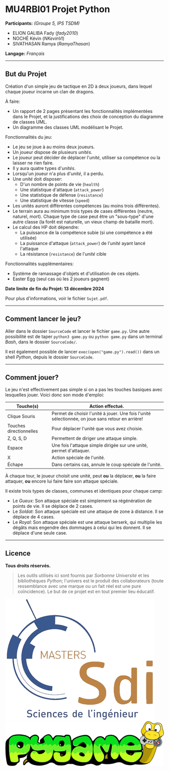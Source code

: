 # MU4RBI01 Projet Python

**Participants:** *(Groupe 5, IPS TSDM)*

- ELION GALIBA Fady (*fady2010*)
- NOCHÉ Kévin (*NKevinVI*)
- SIVATHASAN Ramya (*RamyaThasan*)

**Langage:** *Français*

---

## But du Projet

Création d'un simple jeu de tactique en 2D à deux joueurs, dans lequel chaque joueur incarne un clan de dragons.

À faire:
- Un rapport de 2 pages présentant les fonctionnalités implémentées dans le Projet, et la justifications des choix de conception du diagramme de classes UML.
- Un diagramme des classes UML modélisant le Projet.

Fonctionnalités du jeu:
- Le jeu se joue à au moins deux joueurs.
- Un joueur dispose de plusieurs *unités*.
- Le joueur peut décider de déplacer l'*unité*, utiliser sa compétence ou la laisser ne rien faire.
- Il y aura quatre types d'*unités*.
- Lorsqu'un joueur n'a plus d'*unité*, il a perdu.
- Une *unité* doit disposer:
    - D'un nombre de points de vie (`health`)
    - Une statistique d'attaque (`attack_power`)
    - Une statistique de défense (`resistance`)
    - Une statistique de vitesse (`speed`)
- Les unités auront différentes compétences (au moins trois différentes).
- Le terrain aura au minimum trois types de cases différentes (neutre, naturel, mort). Chaque type de case peut être un "sous-type" d'une autre classe (la forêt est naturelle, un vieux champ de bataille mort).
- Le calcul des HP doit dépendre:
    - La puissance de la compétence subie (si une compétence a été utilisée)
    - La puissance d'attaque (`attack_power`) de l'*unité* ayant lancé l'attaque
    - La résistance (`resistance`) de l'*unité* cible

Fonctionnalités supplémentaires:
- Système de ramassage d'objets et d'utilisation de ces objets.
- Easter Egg (seul cas où les 2 joueurs gagnent)

**Date limite de fin du Projet: 13 décembre 2024**

Pour plus d'informations, voir le fichier `Sujet.pdf`.

---

## Comment lancer le jeu?

Aller dans le dossier `SourceCode` et lancer le fichier `game.py`.
Une autre possibilité est de taper `python3 game.py` ou `python game.py` dans un terminal *Bash*, dans le dossier `SourceCode/`.

Il est également possible de lancer `exec(open("game.py").read())` dans un shell *Python*, depuis le dossier `SourceCode`.

---

## Comment jouer?

Le jeu n'est effectivement pas simple si on a pas les touches basiques avec lesquelles jouer.
Voici donc son mode d'emploi:

| Touche(s) | Action effectué. |
| --- | --- |
| Clique Souris | Permet de choisir l'unité à jouer. Une fois l'unité sélectionnée, on joue sans retour en arrière! |
| Touches directionnelles | Pour déplacer l'unité que vous avez choisie. |
| Z, Q, S, D | Permettent de diriger une attaque simple. |
| Espace | Une fois l'attaque simple dirigée sur une unité, permet d'attaquer. |
| X | Action spéciale de l'unité. |
| Échape | Dans certains cas, annule le coup spéciale de l'unité. |

À chaque tour, le joueur choisit une unité, peut **ou** la déplacer, **ou** la faire attaquer, **ou** encore lui faire faire son attaque spéciale.

Il existe trois types de classes, communes et identiques pour chaque camp:

- Le _Gueux_: Son attaque spéciale est simplement sa régénération de points de vie. Il se déplace de 2 cases.
- Le _Soldat_: Son attaque spéciale est une attaque de zone à distance. Il se déplace de 4 cases.
- Le _Royal_: Son attaque spéciale est une attaque berserk, qui multiplie les dégâts mais engendre des dommages à celui qui les donnent. Il se déplace d'une seule case.

---

## Licence

**Tous droits réservés.**

> Les outils utilisés ici sont fournis par _Sorbonne Université_ et les bibliothèques _Python_; l'univers est le produit des collaborateurs (toute ressemblance avec une marque ou un fait réel est une pure coïncidence). Le but de ce projet est en tout premier lieu éducatif.

![](SdI.png)
![](pygame_logo.png)
